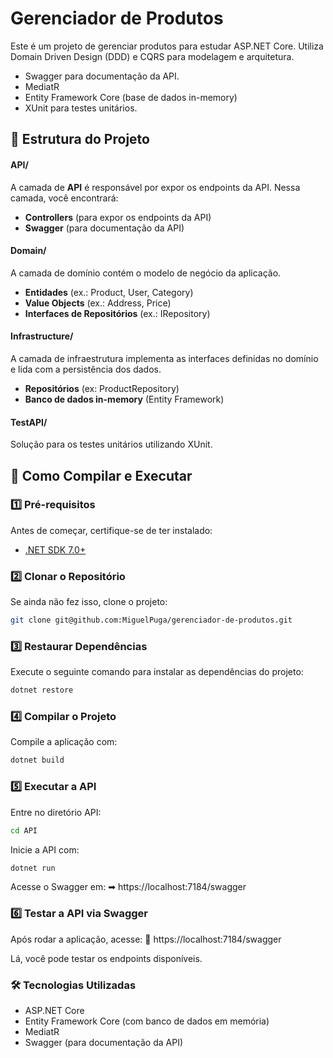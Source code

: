 # Gerenciador de Produtos

Este é um projeto de gerenciar produtos para estudar ASP.NET Core.
Utiliza Domain Driven Design (DDD) e CQRS para modelagem e arquitetura.

- Swagger para documentação da API.
- MediatR
- Entity Framework Core (base de dados in-memory)
- XUnit para testes unitários.

## 📂 Estrutura do Projeto

#### **API/**  
A camada de **API** é responsável por expor os endpoints da API. Nessa camada, você encontrará:
- **Controllers** (para expor os endpoints da API)
- **Swagger** (para documentação da API)

#### **Domain/**  
A camada de domínio contém o modelo de negócio da aplicação.

- **Entidades** (ex.: Product, User, Category)
- **Value Objects** (ex.: Address, Price)
- **Interfaces de Repositórios** (ex.: IRepository)

#### **Infrastructure/**
A camada de infraestrutura implementa as interfaces definidas no domínio e lida com a persistência dos dados.

- **Repositórios** (ex: ProductRepository)
- **Banco de dados in-memory** (Entity Framework)

#### **TestAPI/**
Solução para os testes unitários utilizando XUnit.

## 🚀 Como Compilar e Executar

### 1️⃣ **Pré-requisitos**
Antes de começar, certifique-se de ter instalado:
- [.NET SDK 7.0+](https://dotnet.microsoft.com/download)

### 2️⃣ **Clonar o Repositório**
Se ainda não fez isso, clone o projeto:  
```sh
git clone git@github.com:MiguelPuga/gerenciador-de-produtos.git
```

### 3️⃣ Restaurar Dependências
Execute o seguinte comando para instalar as dependências do projeto:
```sh
dotnet restore
```

### 4️⃣ Compilar o Projeto
Compile a aplicação com:

```sh
dotnet build
```

### 5️⃣ Executar a API
Entre no diretório API:
```sh
cd API
```

Inicie a API com:

```sh
dotnet run
```

Acesse o Swagger em:
➡ https://localhost:7184/swagger


### 6️⃣ Testar a API via Swagger
Após rodar a aplicação, acesse:
🔗 https://localhost:7184/swagger

Lá, você pode testar os endpoints disponíveis.

### 🛠 Tecnologias Utilizadas
- ASP.NET Core
- Entity Framework Core (com banco de dados em memória)
- MediatR
- Swagger (para documentação da API)